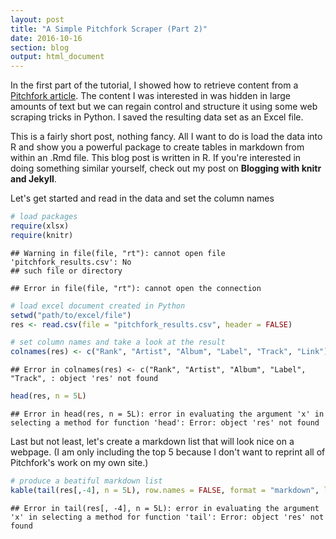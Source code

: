 ```yaml
---
layout: post
title: "A Simple Pitchfork Scraper (Part 2)"
date: 2016-10-16
section: blog
output: html_document
---
```


In the first part of the tutorial, I showed how to retrieve content from a [Pitchfork article](http://pitchfork.com/features/lists-and-guides/9932-the-50-best-indie-rock-albums-of-the-pacific-northwest/?page=1). The content I was interested in was hidden in large amounts of text but we can regain control and structure it using some web scraping tricks in Python. I saved the resulting data set as an Excel file.

This is a fairly short post, nothing fancy. All I want to do is load the data into R and show you a powerful package to create tables in markdown from within an .Rmd file. This blog post is written in R. If you're interested in doing something similar yourself, check out my post on **Blogging with knitr and Jekyll**.

Let's get started and read in the data and set the column names


```r
# load packages
require(xlsx)
require(knitr)
```


```
## Warning in file(file, "rt"): cannot open file 'pitchfork_results.csv': No
## such file or directory
```

```
## Error in file(file, "rt"): cannot open the connection
```


```r
# load excel document created in Python
setwd("path/to/excel/file")
res <- read.csv(file = "pitchfork_results.csv", header = FALSE)
```


```r
# set column names and take a look at the result
colnames(res) <- c("Rank", "Artist", "Album", "Label", "Track", "Link")
```

```
## Error in colnames(res) <- c("Rank", "Artist", "Album", "Label", "Track", : object 'res' not found
```

```r
head(res, n = 5L)
```

```
## Error in head(res, n = 5L): error in evaluating the argument 'x' in selecting a method for function 'head': Error: object 'res' not found
```

Last but not least, let's create a markdown list that will look nice on a webpage. (I am only including the top 5 because I don't want to reprint all of Pitchfork's work on my own site.)


```r
# produce a beatiful markdown list
kable(tail(res[,-4], n = 5L), row.names = FALSE, format = "markdown", longtable = TRUE)
```

```
## Error in tail(res[, -4], n = 5L): error in evaluating the argument 'x' in selecting a method for function 'tail': Error: object 'res' not found
```
